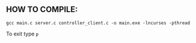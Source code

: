 HOW TO COMPILE:
---
```
gcc main.c server.c controller_client.c -o main.exe -lncurses -pthread
```

To exit type `p`
